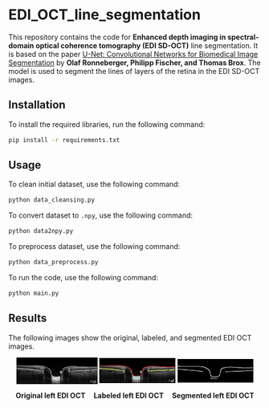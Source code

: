 # EDI_OCT_line_segmentation

This repository contains the code for **Enhanced depth imaging in spectral-domain optical coherence tomography (EDI SD-OCT)** line segmentation. It is based on the paper [U-Net: Convolutional Networks for Biomedical Image Segmentation](https://arxiv.org/pdf/1505.04597.pdf%EF%BC%89) by **Olaf Ronneberger, Philipp Fischer, and Thomas Brox**.
The model is used to segment the lines of layers of the retina in the EDI SD-OCT images.

## Installation

To install the required libraries, run the following command:

```bash
pip install -r requirements.txt
```

## Usage

To clean initial dataset, use the following command:

```bash
python data_cleansing.py
```

To convert dataset to `.npy`, use the following command:

```bash
python data2npy.py
```

To preprocess dataset, use the following command:

```bash
python data_preprocess.py
```

To run the code, use the following command:

```bash
python main.py
```

## Results

The following images show the original, labeled, and segmented EDI OCT images.

<p align="center">
<img src="https://github.com/rebedy/EDI_OCT_line_segmentation/blob/main/imgs/original_L.png" align="center" width="32%">  <img src="https://github.com/rebedy/EDI_OCT_line_segmentation/blob/main/imgs/marked_L.png" align="center" width="30%">  <img src="https://github.com/rebedy/EDI_OCT_line_segmentation/blob/main/imgs/segmented_L.png" align="center" width="30%">
</p>

**<p style="text-align: center;">Original left EDI OCT  &nbsp;&nbsp;&nbsp;  Labeled left EDI OCT  &nbsp;&nbsp;&nbsp; Segmented left EDI OCT</p>**
